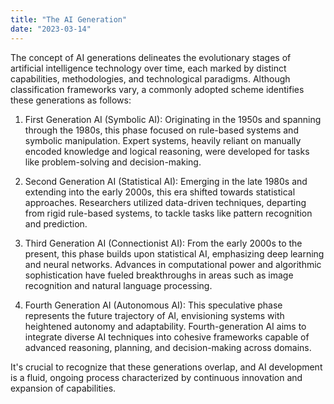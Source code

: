 ```yaml
---
title: "The AI Generation"
date: "2023-03-14"
---
```


The concept of AI generations delineates the evolutionary stages of artificial intelligence technology over time, each marked by distinct capabilities, methodologies, and technological paradigms. Although classification frameworks vary, a commonly adopted scheme identifies these generations as follows:

1. First Generation AI (Symbolic AI):
   Originating in the 1950s and spanning through the 1980s, this phase focused on rule-based systems and symbolic manipulation. Expert systems, heavily reliant on manually encoded knowledge and logical reasoning, were developed for tasks like problem-solving and decision-making.

2. Second Generation AI (Statistical AI):
   Emerging in the late 1980s and extending into the early 2000s, this era shifted towards statistical approaches. Researchers utilized data-driven techniques, departing from rigid rule-based systems, to tackle tasks like pattern recognition and prediction.

3. Third Generation AI (Connectionist AI):
   From the early 2000s to the present, this phase builds upon statistical AI, emphasizing deep learning and neural networks. Advances in computational power and algorithmic sophistication have fueled breakthroughs in areas such as image recognition and natural language processing.

4. Fourth Generation AI (Autonomous AI):
   This speculative phase represents the future trajectory of AI, envisioning systems with heightened autonomy and adaptability. Fourth-generation AI aims to integrate diverse AI techniques into cohesive frameworks capable of advanced reasoning, planning, and decision-making across domains.

It's crucial to recognize that these generations overlap, and AI development is a fluid, ongoing process characterized by continuous innovation and expansion of capabilities.
